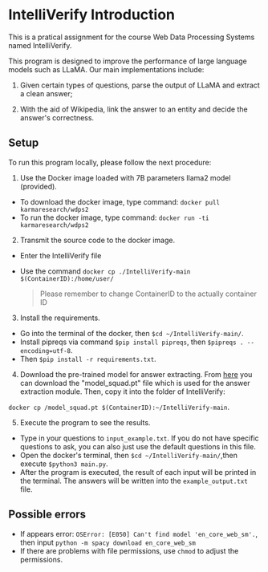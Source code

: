 # IntelliVerify Introduction
This is a pratical assignment for the course Web Data Processing Systems named IntelliVerify.

This program is designed to improve the performance of large language models such as LLaMA. Our main implementations include: 

1) Given certain types of questions, parse the output of LLaMA and extract a clean answer;

2) With the aid of Wikipedia, link the answer to an entity and decide the answer's correctness.

## Setup
To run this program locally, please follow the next procedure:

1. Use the Docker image loaded with 7B parameters llama2 model (provided).

- To download the docker image, type command: `docker pull karmaresearch/wdps2`
- To run the docker image, type command: `docker run -ti karmaresearch/wdps2`
2. Transmit the source code to the docker image.
- Enter the IntelliVerify file

- Use the command `docker cp ./IntelliVerify-main $(ContainerID):/home/user/`

  > Please remember to change ContainerID to the actually container ID

3. Install the requirements.

  - Go into the terminal of the docker, then `$cd ~/IntelliVerify-main/`.
  - Install pipreqs via command `$pip install pipreqs`, then `$pipreqs . --encoding=utf-8`.
  - Then `$pip install -r requirements.txt`.

4. Download the pre-trained model for answer extracting.
   From [here](https://drive.google.com/file/d/1Az-K97XyECQ7Drvf_6MdCOVxBv9Shi2B/view?usp=drive_link) you can download the "model_squad.pt" file which is used for the answer extraction module.
   Then, copy it into the folder of IntelliVerify: 

​		`docker cp /model_squad.pt $(ContainerID):~/IntelliVerify-main`.

5. Execute the program to see the results.

- Type in your questions to `input_example.txt`. If you do not have specific questions to ask, you can also just use the default questions in this file. 
- Open the docker's terminal, then `$cd ~/IntelliVerify-main/`,then execute `$python3 main.py`.
 - After the program is executed, the result of each input will be printed in the terminal. The answers will be written into the `example_output.txt` file.

## Possible errors

- If appears error: `OSError: [E050] Can't find model 'en_core_web_sm'.`, then input `python -m spacy download en_core_web_sm`
- If there are problems with file permissions, use `chmod` to adjust the permissions.